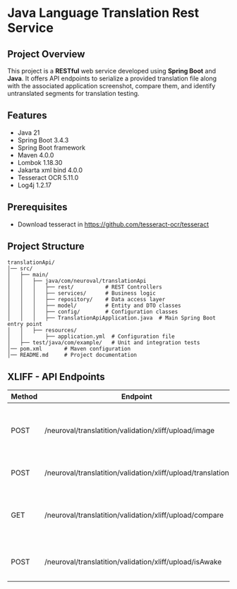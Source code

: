 # Java Language Translation Rest Service 

## Project Overview
This project is a **RESTful** web service developed using **Spring Boot** and **Java**. It offers API endpoints to serialize a provided translation file along with the associated application screenshot, compare them, and identify untranslated segments for translation testing.

## Features
- Java 21
- Spring Boot 3.4.3 
- Spring Boot framework
- Maven 4.0.0
- Lombok 1.18.30
- Jakarta xml bind 4.0.0
- Tesseract OCR 5.11.0
- Log4j 1.2.17

## Prerequisites
- Download tesseract in https://github.com/tesseract-ocr/tesseract

## Project Structure
```
translationApi/
│── src/
│   ├── main/
│   │   ├── java/com/neuroval/translationApi
│   │   │   ├── rest/          # REST Controllers
│   │   │   ├── services/      # Business logic
│   │   │   ├── repository/    # Data access layer
│   │   │   ├── model/         # Entity and DTO classes
│   │   │   ├── config/        # Configuration classes
│   │   │   ├── TranslationApiApplication.java  # Main Spring Boot entry point
│   │   ├── resources/
│   │       ├── application.yml  # Configuration file
│   ├── test/java/com/example/   # Unit and integration tests
│── pom.xml       # Maven configuration
│── README.md     # Project documentation
```
## XLIFF - API Endpoints 

| Method | Endpoint                                                    | Description                                              |
|--------|-------------------------------------------------------------|----------------------------------------------------------|
| POST   | /neuroval/translatition/validation/xliff/upload/image       | Detect text from image and serialize them to Java object |
| POST   | /neuroval/translatition/validation/xliff/upload/translation | Serialize translation XLIFF file                         |
| GET    | /neuroval/translatition/validation/xliff/upload/compare     | Compare serialized translation file and uploaded image   |
| POST   | /neuroval/translatition/validation/xliff/upload/isAwake     | Returns status of the endpoint                           |


